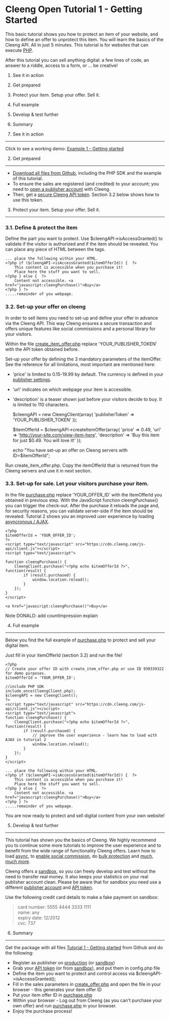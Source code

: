 Cleeng Open Tutorial 1 - Getting Started
=========

This basic tutorial shows you how to protect an item of your website, and how to define an offer to unprotect this item. You will learn the basics of the Cleeng API. All in just 5 minutes. This tutorial is for websites that can execute [PHP](http://php.net).

After this tutorial you can sell anything digital: a few lines of code, an answer to a riddle, access to a form, or ... be creative!

1. See it in action
2. Get prepared
3. Protect your item. Setup your offer. Sell it.
4. Full example
5. Develop & test further
6. Summary

1. See it in action
-------------------
Click to see a working demo: [Example 1 - Getting started](http://example)

2. Get prepared
---------------------------

* [Download all files from Github](http://github.com/cleeng/basic-examples/getting-started), including the PHP SDK and the example of this tutorial.
* To ensure the sales are registered (and credited) to your account; you need to [open a publisher account](http://cleeng.com) with Cleeng. 
* Then, get a [secure Cleeng API token](https://cleeng.com/dev/api-keys). Section 3.2 below shows how to use this token.

3. Protect your item. Setup your offer. Sell it.
-----------------------------------------------
### 3.1. Define & protect the item
Define the part you want to protect. Use $cleengAPI->isAccessGranted() to validate if the visitor is authorized and if the item should be revealed. You can place any piece of HTML between the tags.

	... place the following within your HTML.
	<?php if ($cleengAPI->isAccessGranted($itemOfferId)) {  ?>
        This content is accessible when you purchase it! 
        Place here the stuff you want to sell.
    <?php } else {  ?>
    	Content not accessible. <a href="javascript:cleengPurchase()">Buy</a>
    <?php } ?>
	.....remainder of you webpage.

### 3.2. Set-up your offer on cleeng
In order to sell items you need to set-up and define your offer in advance via the Cleeng API. This way Cleeng ensures a secure transaction and offers unique features like social commissions and a personal library for your visitors. 

Within the file [create_item_offer.php](http://github.com/cleeng) replace 'YOUR_PUBLISHER_TOKEN' with the API token obtained before.

Set-up your offer by defining the 3 mandatory parameters of the itemOffer. See the reference for all limitations, most important are mentioned here:  
- 'price' is limited to 0.15-19.99 by default. The currency is defined in your [publisher settings](http://cleeng.com/my-account/settings).  
- 'url' indicates on which webpage your item is accessible.  
- 'description' is a teaser shown just before your visitors decide to buy. It is limited to 110 characters.  
   
     $cleengAPI = new CleengClient(array(
        'publisherToken' => 'YOUR_PUBLISHER_TOKEN'
     ));

     $itemOfferId = $cleengAPI->createItemOffer(array(
        'price' => 0.49,
        'url' => 'http://your-site.com/view-item-here',
        'description' => 'Buy this item for just $0.49. You will love it!'
     ));

     echo "You have set-up an offer on Cleeng servers with ID=$itemOfferId";

Run create_item_offer.php. Copy the itemOfferId that is returned from the Cleeng servers and use it in next section.

### 3.3. Set-up for sale. Let your visitors purchase your item.

In the file [purchase.php](http://github.com/cleeng)  replace 'YOUR_OFFER_ID' with the ItemOfferId you obtained in previous step. With the JavaScript function cleengPurchase() you can trigger the check-out. After the purchase it reloads the page and, for security reasons, you can validate server-side if the item should be revealed. Tutorial 2 shows you an improved user experience by loading [asyncronous / AJAX](http://cleeng.com/open/ajax).

	<?php
    $itemOfferId = 'YOUR_OFFER_ID';
    ?>
    <script type="text/javascript" src="https://cdn.cleeng.com/js-api/client.js"></script>
    <script type="text/javascript">
    
    function cleengPurchase() {
        CleengClient.purchase("<?php echo $itemOfferId ?>", function(result) {
            if (result.purchased) {
                window.location.reload();
            }
        });
    }
    </script>

    <a href="javascript:cleengPurchase()">Buy</a>

Note DONALD: add countImpression explain

4. Full example
---------------------
Below you find the full example of [purchase.php]() to protect and sell your digital item.

Just fill in your itemOfferId (section 3.2) and run the file!

    <?php
    // Create your offer ID with create_item_offer.php or use ID 930339322 for demo purposes.
    $itemOfferId = 'YOUR_OFFER_ID'; 
    
    //include PHP SDK
    include_once(CleengClient.php); 
    $cleengAPI = new CleengClient();		
    ?>
    <script type="text/javascript" src="https://cdn.cleeng.com/js-api/client.js"></script>
    <script type="text/javascript">
    function cleengPurchase() {
        CleengClient.purchase("<?php echo $itemOfferId ?>", function(result) {
            if (result.purchased) {
            	// improve the user experience - learn how to load with AJAX in tutorial 2
                window.location.reload(); 
            }
        });
    }
    </script>
    
    ... place the following within your HTML.
	<?php if ($cleengAPI->isAccessGranted($itemOfferId)) {  ?>
        This content is accessible when you purchase it! 
        Place here the stuff you want to sell.
    <?php } else {  ?>
    	Content not accessible. <a href="javascript:cleengPurchase()">Buy</a>
    <?php } ?>
	.....remainder of you webpage.

You are now ready to protect and sell digital content from your own website!

5. Develop & test further
-----------------------------------------

This tutorial has shown you the basics of Cleeng. We highly recommend you to continue some more tutorials to improve the user experience and to benefit from the wide range of functionality Cleeng offers. Learn how to load [async](), to [enable social commission](), do [bulk protection]() and [much, much more]().

Cleeng offers a [sandbox](http://cleeng.com/dev/sandbox-explained), so you can freely develop and test without the need to transfer real money. It also keeps your statistics on your real publisher account clean. Please be aware that for sandbox you need use a different [publisher account](http://sandbox.cleeng.com) and [API token](https://sandbox.cleeng.com/dev/api-keys). 

Use the following credit card details to make a fake payment on sandbox: 
> card number: 5555 4444 3333 1111  
> name: any  
> expiry date: 12/2012   
> cvc: 737   


6. Summary
--------------------

Get the package with all files [Tutorial 1 - Getting started](http://github.com/cleeng/) from Github and do the following:

* Register as publisher on [production](http://cleeng.com) (or [sandbox](http://sandbox.cleeng.com))
* Grab your [API token](http://cleeng.com/dev/api-keys) (or from [sandbox](http://sandbox.cleeng.com/dev/api-keys)), and put them in config.php file
* Define the item you want to protect and control access via $cleengAPI->isAccessGranted();
* Fill in the sales parameters in [create_offer.php](http://github.com/cleeng) and open the file in your browser - this generates your item offer ID
* Put your item offer ID in [purchase.php](http://github.com/cleeng)
* Within your browser - Log out from Cleeng (as you can't purchase your own offer) and run [purchase.php](http://github.com/cleeng) in your browser. 
* Enjoy the purchase process!